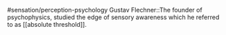 #sensation/perception-psychology 
	Gustav Flechner::The founder of psychophysics, studied the edge of sensory awareness which he referred to as [[absolute threshold]].